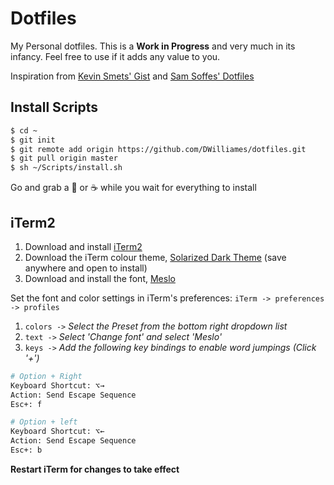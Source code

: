 # Dotfiles
My Personal dotfiles.
This is a **Work in Progress** and very much in its infancy. 
Feel free to use if it adds any value to you.

Inspiration from [Kevin Smets' Gist](https://gist.github.com/kevin-smets/8568070) and [Sam Soffes' Dotfiles](https://github.com/soffes/dotfiles)

## Install Scripts
```bash
$ cd ~
$ git init
$ git remote add origin https://github.com/DWilliames/dotfiles.git
$ git pull origin master
$ sh ~/Scripts/install.sh
```
Go and grab a 🍺 or ☕️ while you wait for everything to install


## iTerm2
1. Download and install [iTerm2](http://www.iterm2.com/downloads.html)
2. Download the iTerm colour theme, [Solarized Dark Theme](https://raw.githubusercontent.com/altercation/solarized/master/iterm2-colors-solarized/Solarized%20Dark.itermcolors) (save anywhere and open to install)
3. Download and install the font, [Meslo](https://github.com/powerline/fonts/blob/master/Meslo/Meslo%20LG%20M%20DZ%20Regular%20for%20Powerline.otf?raw=true)

Set the font and color settings in iTerm's preferences: `iTerm -> preferences -> profiles`

1. `colors ->` *Select the Preset from the bottom right dropdown list*
2. `text ->` *Select 'Change font' and select 'Meslo'*
3. `keys ->` *Add the following key bindings to enable word jumpings (Click '+')*
  ``` bash
  # Option + Right
  Keyboard Shortcut: ⌥→
  Action: Send Escape Sequence
  Esc+: f
  ```

  ``` bash
  # Option + left
  Keyboard Shortcut: ⌥←
  Action: Send Escape Sequence
  Esc+: b
  ```


**Restart iTerm for changes to take effect**
